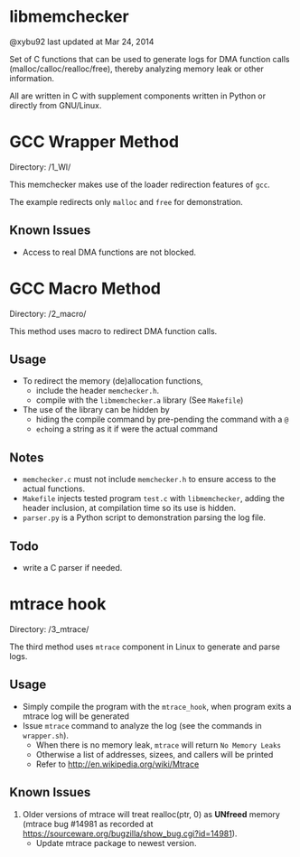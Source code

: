 libmemchecker
=============

@xybu92 last updated at Mar 24, 2014

Set of C functions that can be used to generate logs for DMA function calls (malloc/calloc/realloc/free), thereby analyzing memory leak or other information.

All are written in C with supplement components written in Python or directly from GNU/Linux.

# GCC Wrapper Method

Directory: /1_Wl/

This memchecker makes use of the loader redirection features of `gcc`.

The example redirects only `malloc` and `free` for demonstration.

## Known Issues

* Access to real DMA functions are not blocked.

# GCC Macro Method

Directory: /2_macro/

This method uses macro to redirect DMA function calls.

## Usage
* To redirect the memory (de)allocation functions, 
	 - include the header `memchecker.h`.
	 - compile with the `libmemchecker.a` library (See `Makefile`)
* The use of the library can be hidden by
	 - hiding the compile command by pre-pending the command with a `@`
	 - `echo`ing a string as it if were the actual command

## Notes
 * `memchecker.c` must not include `memchecker.h` to ensure access to the actual functions.
 * `Makefile` injects tested program `test.c` with `libmemchecker`, adding the header inclusion, at compilation time so its use is hidden.
 * `parser.py` is a Python script to demonstration parsing the log file.

## Todo
 * write a C parser if needed.

# mtrace hook

Directory: /3_mtrace/

The third method uses `mtrace` component in Linux to generate and parse logs.

## Usage

* Simply compile the program with the `mtrace_hook`, when program exits a mtrace log will be generated
* Issue `mtrace` command to analyze the log (see the commands in `wrapper.sh`).
	 * When there is no memory leak, `mtrace` will return `No Memory Leaks`
	 * Otherwise a list of addresses, sizees, and callers will be printed
	 * Refer to http://en.wikipedia.org/wiki/Mtrace

## Known Issues

1. Older versions of mtrace will treat realloc(ptr, 0) as __UNfreed__ memory (mtrace bug #14981 as recorded at https://sourceware.org/bugzilla/show_bug.cgi?id=14981).
	 * Update mtrace package to newest version.